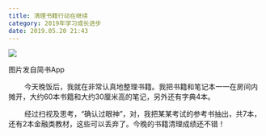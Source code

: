 ```yaml
---
title: 清理书籍行动在继续
category: 2019年学习成长进步
date: 2019.05.20 21:43
---
```


![](https://markdown-1301532546.cos.ap-guangzhou.myqcloud.com/peipei_blog/20210921145928.jpeg)  

图片发自简书App

        今天晚饭后，我就在非常认真地整理书籍。我把书籍和笔记本一一在房间内摊开，大约60本书籍和大约30厘米高的笔记，另外还有字典4本。

        经过扫视及思考，“确认过眼神”，对，我把某某考试的参考书抽出，共7本，还有2本金融类教材，这些可以丢弃了。今晚的书籍清理成绩还不错！